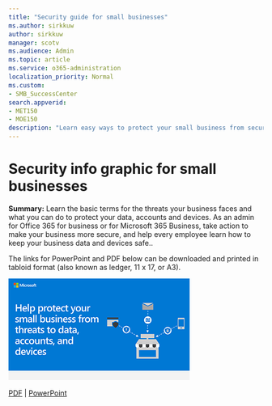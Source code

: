 ```yaml
---
title: "Security guide for small businesses"
ms.author: sirkkuw
author: sirkkuw
manager: scotv
ms.audience: Admin
ms.topic: article
ms.service: o365-administration
localization_priority: Normal
ms.custom:
- SMB_SuccessCenter
search.appverid:
- MET150
- MOE150
description: "Learn easy ways to protect your small business from security threats."
---
```


# Security info graphic for small businesses

**Summary:** Learn the basic terms for the threats your business faces and what you can do to protect your data, accounts and devices. As an admin for Office 365 for business or for Microsoft 365 Business, take action to make your business more secure, and help every employee learn how to keep your business data and devices safe..

The links for PowerPoint and PDF below can be downloaded and printed in tabloid format (also known as ledger, 11 x 17, or A3).

![Image for secure your small business info graphic](../media/smbthreatprotectioninfographic-thumbnail.png)

[PDF](https://github.com/MicrosoftDocs/OfficeDocs-O365ITPro-pr/raw/live/Office365-SmallBusiness/downloads/smbthreatprotection-infographic.pdf) | [PowerPoint](https://github.com/MicrosoftDocs/OfficeDocs-O365ITPro-pr/raw/live/Office365-SmallBusiness/downloads/smbthreatprotection-infographic.pptx)
